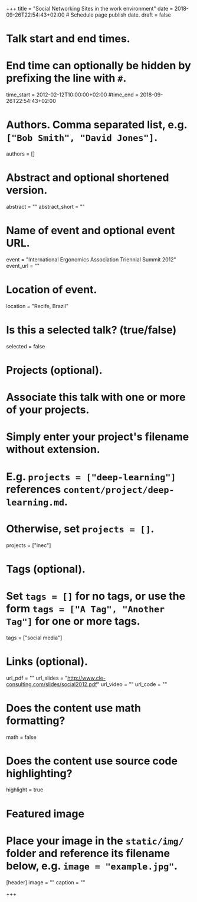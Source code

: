 +++
title = "Social Networking Sites in the work environment"
date = 2018-09-26T22:54:43+02:00  # Schedule page publish date.
draft = false

# Talk start and end times.
#   End time can optionally be hidden by prefixing the line with `#`.
time_start = 2012-02-12T10:00:00+02:00
#time_end = 2018-09-26T22:54:43+02:00

# Authors. Comma separated list, e.g. `["Bob Smith", "David Jones"]`.
authors = []

# Abstract and optional shortened version.
abstract = ""
abstract_short = ""

# Name of event and optional event URL.
event = "International Ergonomics Association Triennial Summit 2012"
event_url = ""

# Location of event.
location = "Recife, Brazil"

# Is this a selected talk? (true/false)
selected = false

# Projects (optional).
#   Associate this talk with one or more of your projects.
#   Simply enter your project's filename without extension.
#   E.g. `projects = ["deep-learning"]` references `content/project/deep-learning.md`.
#   Otherwise, set `projects = []`.
projects = ["inec"]

# Tags (optional).
#   Set `tags = []` for no tags, or use the form `tags = ["A Tag", "Another Tag"]` for one or more tags.
tags = ["social media"]

# Links (optional).
url_pdf = ""
url_slides = "http://www.cle-consulting.com/slides/social2012.pdf"
url_video = ""
url_code = ""

# Does the content use math formatting?
math = false

# Does the content use source code highlighting?
highlight = true

# Featured image
# Place your image in the `static/img/` folder and reference its filename below, e.g. `image = "example.jpg"`.
[header]
image = ""
caption = ""

+++
